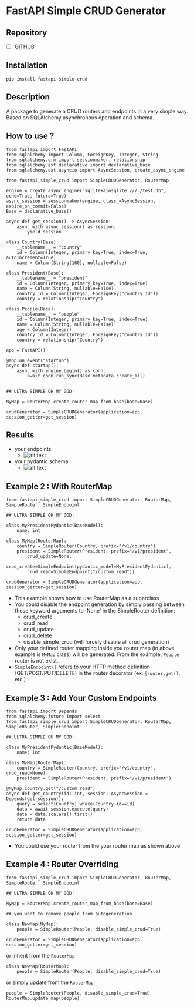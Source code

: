 # FastAPI Simple CRUD Generator

## Repository
- [ ] [GITHUB](https://github.com/Danangjoyoo/fastapi-simple-crud)

## Installation
```
pip install fastapi-simple-crud
```

## Description
A package to generate a CRUD routers and endpoints in a very simple way. Based on SQLAlchemy asynchronous operation and schema.

## How to use ?
```
from fastapi import FastAPI
from sqlalchemy import Column, ForeignKey, Integer, String
from sqlalchemy.orm import sessionmaker, relationship
from sqlalchemy.ext.declarative import declarative_base
from sqlalchemy.ext.asyncio import AsyncSession, create_async_engine

from fastapi_simple_crud import SimpleCRUDGenerator, RouterMap

engine = create_async_engine("sqlite+aiosqlite:///./test.db", echo=True, future=True)
async_session = sessionmaker(engine, class_=AsyncSession, expire_on_commit=False)
Base = declarative_base()

async def get_session() -> AsyncSession:
    async with async_session() as session:
        yield session

class Country(Base):
    __tablename__ = "country"
    id = Column(Integer, primary_key=True, index=True, autoincrement=True)
    name = Column(String(100), nullable=False)

class President(Base):
    __tablename__ = "president"
    id = Column(Integer, primary_key=True, index=True)
    name = Column(String, nullable=False)
    country_id = Column(Integer, ForeignKey("country.id"))
    country = relationship("Country")

class People(Base):
    __tablename__ = "people"
    id = Column(Integer, primary_key=True, index=True)
    name = Column(String, nullable=False)
    age = Column(Integer)
    country_id = Column(Integer, ForeignKey("country.id"))
    country = relationship("Country")

app = FastAPI()

@app.on_event("startup")
async def startup():
    async with engine.begin() as conn:
        await conn.run_sync(Base.metadata.create_all)


## ULTRA SIMPLE OH MY GOD!

MyMap = RouterMap.create_router_map_from_base(base=Base)

crudGenerator = SimpleCRUDGenerator(application=app, session_getter=get_session)
```

## Results
- your endpoints
    - ![alt text](images/endpoint_example1.png)
- your pydantic schema
    - ![alt text](images/schema_example1.png)



## Example 2 : With RouterMap
```
from fastapi_simple_crud import SimpleCRUDGenerator, RouterMap, SimpleRouter, SimpleEndpoint

## ULTRA SIMPLE OH MY GOD!

class MyPresidentPydantic(BaseModel):
    name: int

class MyMap(RouterMap):
    country = SimpleRouter(Country, prefix="/v1/country")
    president = SimpleRouter(President, prefix="/v1/president",
        crud_update=None,
        crud_create=SimpleEndpoint(pydantic_model=MyPresidentPydantic),
        crud_read=SimpleEndpoint("/custom_read"))

crudGenerator = SimpleCRUDGenerator(application=app, session_getter=get_session)
```
- This example shows how to use RouterMap as a superclass
- You could disable the endpoint generation by simply passing between these keyword arguments to 'None' in the SimpleRouter definition:
  - crud_create
  - crud_read
  - crud_update
  - crud_delete
  - disable_simple_crud (will forcely disable all crud generation)
- Only your defined router mapping inside you router map (in above example is `MyMap` class) will be generated. From the example, `People` router is not exist.
- `SimpleEndpoint()` refers to your HTTP method definition (GET/POST/PUT/DELETE) in the router decorator (ex: `@router.get()`, etc.)

## Example 3 : Add Your Custom Endpoints
```
from fastapi import Depends
from sqlalchemy.future import select
from fastapi_simple_crud import SimpleCRUDGenerator, RouterMap, SimpleRouter, SimpleEndpoint

## ULTRA SIMPLE OH MY GOD!

class MyPresidentPydantic(BaseModel):
    name: int

class MyMap(RouterMap):
    country = SimpleRouter(Country, prefix="/v1/country", crud_read=None)
    president = SimpleRouter(President, prefix="/v1/president")

@MyMap.country.get("/custom_read")
async def get_country(id: int, session: AsyncSession = Depends(get_session)):
    query = select(Country).where(Country.id==id)
    data = await session.execute(query)
    data = data.scalars().first()
    return data

crudGenerator = SimpleCRUDGenerator(application=app, session_getter=get_session)
```
- You could use your router from the your router map as shown above

## Example 4 : Router Overriding
```
from fastapi_simple_crud import SimpleCRUDGenerator, RouterMap, SimpleRouter, SimpleEndpoint

## ULTRA SIMPLE OH MY GOD!

MyMap = RouterMap.create_router_map_from_base(base=Base)

## you want to remove people from autogeneration

class NewMap(MyMap):
    people = SimpleRouter(People, disable_simple_crud=True)

crudGenerator = SimpleCRUDGenerator(application=app, session_getter=get_session)
```
or inherit from the `RouterMap`
```
class NewMap(RouterMap):
    people = SimpleRouter(People, disable_simple_crud=True)
```
or simply update from the `RouterMap`
```
people = SimpleRouter(People, disable_simple_crud=True)
RouterMap.update_map(people)
```